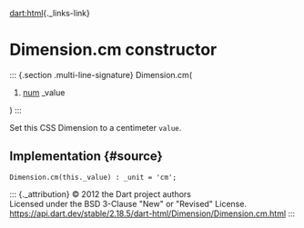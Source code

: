 [dart:html](../../dart-html/dart-html-library){._links-link}

Dimension.cm constructor
========================

::: {.section .multi-line-signature}
Dimension.cm(

1.  [num](../../dart-core/num-class) \_value

)
:::

Set this CSS Dimension to a centimeter `value`.

Implementation {#source}
--------------

``` {.language-dart data-language="dart"}
Dimension.cm(this._value) : _unit = 'cm';
```

::: {._attribution}
© 2012 the Dart project authors\
Licensed under the BSD 3-Clause \"New\" or \"Revised\" License.\
<https://api.dart.dev/stable/2.18.5/dart-html/Dimension/Dimension.cm.html>
:::
